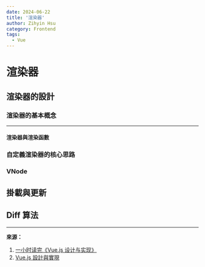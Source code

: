 ```yaml
---
date: 2024-06-22
title: '渲染器'
author: Zihyin Hsu
category: Frontend
tags:
  - Vue
---
```


# 渲染器

## 渲染器的設計

### 渲染器的基本概念

---

#### 渲染器與渲染函數

### 自定義渲染器的核心思路

### VNode

## 掛載與更新

## Diff 算法

---

**來源：**

1. [一小时读完《Vue.js 设计与实现》](https://www.bilibili.com/video/BV1K24y1q7eJ/?spm_id_from=333.999.0.0&vd_source=bf9e31cbb04dcc9c09d7c5869df8ca09)
2. [Vue.js 設計與實現](https://www.tenlong.com.tw/products/9787115583864)
